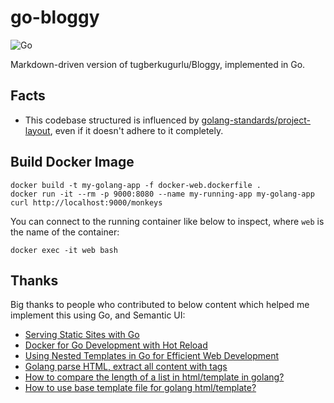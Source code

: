 # go-bloggy

![Go](https://github.com/tugberkugurlu/go-bloggy/workflows/Go/badge.svg?branch=master)

Markdown-driven version of tugberkugurlu/Bloggy, implemented in Go.

## Facts

 - This codebase structured is influenced by [golang-standards/project-layout](https://github.com/golang-standards/project-layout), 
 even if it doesn't adhere to it completely.

## Build Docker Image

```
docker build -t my-golang-app -f docker-web.dockerfile .
docker run -it --rm -p 9000:8080 --name my-running-app my-golang-app
curl http://localhost:9000/monkeys
```

You can connect to the running container like below to inspect, where `web` is the name of the container:

```
docker exec -it web bash
```

## Thanks

Big thanks to people who contributed to below content which helped me implement this using Go, and Semantic UI:

 - [Serving Static Sites with Go](https://www.alexedwards.net/blog/serving-static-sites-with-go)
 - [Docker for Go Development with Hot Reload](https://levelup.gitconnected.com/docker-for-go-development-a27141f36ba9)
 - [Using Nested Templates in Go for Efficient Web Development](https://levelup.gitconnected.com/using-go-templates-for-effective-web-development-f7df10b0e4a0)
 - [Golang parse HTML, extract all content with <body> </body> tags](https://stackoverflow.com/questions/30109061/golang-parse-html-extract-all-content-with-body-body-tags)
 - [How to compare the length of a list in html/template in golang?](https://stackoverflow.com/questions/35967109/how-to-compare-the-length-of-a-list-in-html-template-in-golang)
 - [How to use base template file for golang html/template?](https://stackoverflow.com/questions/36617949/how-to-use-base-template-file-for-golang-html-template)
